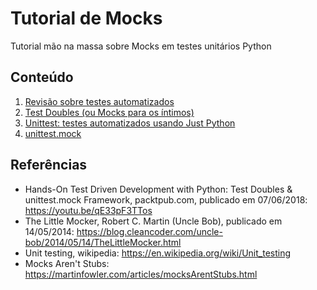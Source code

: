 # Tutorial de Mocks
Tutorial mão na massa sobre Mocks em testes unitários Python

## Conteúdo

1. [Revisão sobre testes automatizados](/docs/revisao.md)
2. [Test Doubles (ou Mocks para os íntimos)](/docs/doubles.md)
3. [Unittest: testes automatizados usando Just Python](/docs/unittest.md)
4. [unittest.mock](/docs/unittest_mock.md)


## Referências

 * Hands-On Test Driven Development with Python: Test Doubles & unittest.mock Framework, packtpub.com, publicado em 07/06/2018: https://youtu.be/qE33pF3TTos
 * The Little Mocker, Robert C. Martin (Uncle Bob), publicado em 14/05/2014: https://blog.cleancoder.com/uncle-bob/2014/05/14/TheLittleMocker.html
 * Unit testing, wikipedia: https://en.wikipedia.org/wiki/Unit_testing
 * Mocks Aren't Stubs: https://martinfowler.com/articles/mocksArentStubs.html
